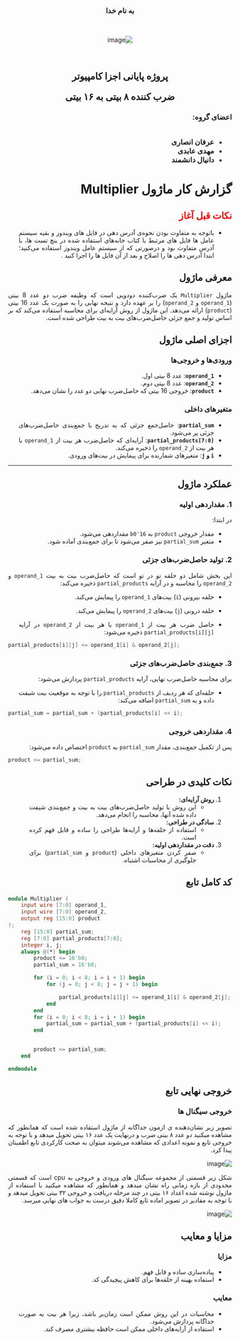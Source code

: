 <div  style="direction: rtl;text-align: justify;">
<h3 style="text-align: center;">  به نام خدا</h3>
<br>

<div align="center">

![image](Files/IUST_logo_color.png)

</div>

<br>

<h2 style="text-align: center;">
پروژه پایانی اجزا کامپیوتر

ضرب کننده ۸ بیتی به ۱۶ بیتی

</h2>

<h3 style="text-align: justify;">
اعضای گروه:
<br>
<br>

- عرفان انصاری
- مهدی عابدی
- دانیال دانشمند

<h3>

<div style="page-break-after: always;"></div>

# گزارش کار ماژول Multiplier

<span style="color:red">

## نکات قبل آغاز

</span>

- باتوجه به متفاوت بودن نحوه‌ی آدرس دهی در فایل های ویندوز و بقیه سیستم عامل ها فایل های مرتبط با کتاب خانه‌های استفاده شده در بنچ تست ها، با آدرس متفاوت بود و درصورتی که از سیستم عامل ویندوز استفاده می‌کنید؛ ابتدا آدرس دهی ها را اصلاح و بعد از آن فایل ها را اجرا کنید .

## معرفی ماژول

ماژول `Multiplier` یک ضرب‌کننده دودویی است که وظیفه ضرب دو عدد 8 بیتی (`operand_1` و `operand_2`) را بر عهده دارد و نتیجه نهایی را به صورت یک عدد 16 بیتی (`product`) ارائه می‌دهد. این ماژول از روش آرایه‌ای برای محاسبه استفاده می‌کند که بر اساس تولید و جمع جزئی حاصل‌ضرب‌های بیت به بیت طراحی شده است.

## اجزای اصلی ماژول

### ورودی‌ها و خروجی‌ها

- **`operand_1`**: عدد 8 بیتی اول.
- **`operand_2`**: عدد 8 بیتی دوم.
- **`product`**: خروجی 16 بیتی که حاصل‌ضرب نهایی دو عدد را نشان می‌دهد.

### متغیرهای داخلی

- **`partial_sum`**: حاصل‌جمع جزئی که به تدریج با جمع‌بندی حاصل‌ضرب‌های جزئی پر می‌شود.
- **`partial_products[7:0]`**: آرایه‌ای که حاصل‌ضرب هر بیت از `operand_1` با هر بیت از `operand_2` را ذخیره می‌کند.
- **`i` و `j`**: متغیرهای شمارنده برای پیمایش در بیت‌های ورودی.

---

<div style="page-break-after: always;"></div>

## عملکرد ماژول

### 1. مقداردهی اولیه

در ابتدا:

- مقدار خروجی `product` به `16'b0` مقداردهی می‌شود.
- متغیر `partial_sum` نیز صفر می‌شود تا برای جمع‌بندی آماده شود.

### 2. تولید حاصل‌ضرب‌های جزئی

این بخش شامل دو حلقه تو در تو است که حاصل‌ضرب بیت به بیت `operand_1` و `operand_2` را محاسبه و در آرایه `partial_products` ذخیره می‌کند:

- حلقه بیرونی (`i`) بیت‌های `operand_1` را پیمایش می‌کند.

- حلقه درونی (`j`) بیت‌های `operand_2` را پیمایش می‌کند.

- حاصل ضرب هر بیت از `operand_1` با هر بیت از `operand_2` در آرایه `partial_products[i][j]` ذخیره می‌شود:

<div style="direction: ltr;">

```verilog
partial_products[i][j] <= operand_1[i] & operand_2[j];
```

</div>

### 3. جمع‌بندی حاصل‌ضرب‌های جزئی

برای محاسبه حاصل‌ضرب نهایی، آرایه `partial_products` پردازش می‌شود:

- حلقه‌ای که هر ردیف از `partial_products` را با توجه به موقعیت بیت شیفت داده و به `partial_sum` اضافه می‌کند:

<div style="direction: ltr;">

```verilog
partial_sum = partial_sum + (partial_products[i] << i);
```

</div>

### 4. مقداردهی خروجی

پس از تکمیل جمع‌بندی، مقدار `partial_sum` به `product` اختصاص داده می‌شود:

<div style="direction: ltr;">

```verilog
product <= partial_sum;
```

</div>

## نکات کلیدی در طراحی

1. **روش آرایه‌ای:**
   - این روش با تولید حاصل‌ضرب‌های بیت به بیت و جمع‌بندی شیفت داده شده آنها، محاسبه را انجام می‌دهد.
2. **سادگی در طراحی:**
   - استفاده از حلقه‌ها و آرایه‌ها طراحی را ساده و قابل فهم کرده است.
3. **دقت در مقداردهی اولیه:**
   - صفر کردن متغیرهای داخلی (`product` و `partial_sum`) برای جلوگیری از محاسبات اشتباه.

## کد کامل تابع

<div style="direction: ltr;">

```verilog
module Multiplier (
    input wire [7:0] operand_1,
    input wire [7:0] operand_2,
    output reg [15:0] product
);
    reg [15:0] partial_sum;
    reg [7:0] partial_products[7:0];
    integer i, j;
    always @(*) begin
        product <= 16'b0;
        partial_sum = 16'b0;

        for (i = 0; i < 8; i = i + 1) begin
            for (j = 0; j < 8; j = j + 1) begin

                partial_products[i][j] <= operand_1[i] & operand_2[j];
            end
        end
        for (i = 0; i < 8; i = i + 1) begin
            partial_sum = partial_sum + (partial_products[i] << i);
        end


        product <= partial_sum;
    end

endmodule
```

</div>

<div style="page-break-after: always;"></div>

## خروجی نهایی تابع

### خروجی سیگنال ها

تصویر زیر نشان‌دهنده ی ازمون جداگانه از ماژول استفاده شده است که همانطور که مشاهده میکنید دو عدد ۸ بیتی ضرب و درنهایت یک عدد ۱۶ بیتی تحویل میدهد و با توجه به خروجی تابع و نمونه اعدادی که مشاهده می‌شوند میتوان به صحت کارکردی تابع اطمینان پیدا کرد.

![image](Files/image2.png)

<div style="page-break-after: always;"></div>
شکل زیر قسمتی از مجموعه سیگنال های ورودی و خروجی به cpu است که قسمتی محدودی از بازه زمانی راه نشان میدهد و همانطور که مشاهده میکنید با استفاده از ماژول نوشته شده اعداد ۱۶ بیتی در چند مرحله دریافت و خروجی ۳۲ بیتی تحویل میدهد و با توجه به مقادیر در تصویر اماده تابع کاملا دقیق درست به جواب های نهایی میرسد.

![image](Files/image1.png)

## مزایا و معایب

### مزایا

- پیاده‌سازی ساده و قابل فهم.
- استفاده بهینه از حلقه‌ها برای کاهش پیچیدگی کد.

### معایب

- محاسبات در این روش ممکن است زمان‌بر باشد، زیرا هر بیت به صورت جداگانه پردازش می‌شود.
- استفاده از آرایه‌های داخلی ممکن است حافظه بیشتری مصرف کند.

</div>
